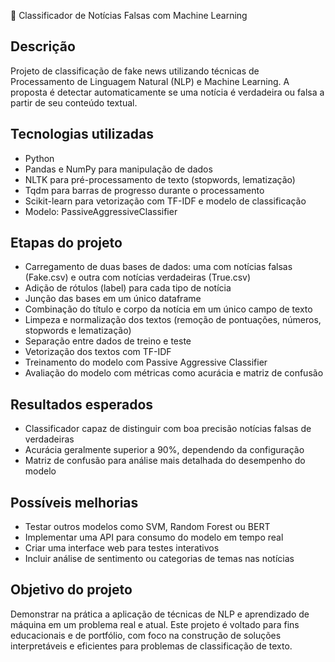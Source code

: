 📰 Classificador de Notícias Falsas com Machine Learning

Descrição
---------
Projeto de classificação de fake news utilizando técnicas de Processamento de Linguagem Natural (NLP) e Machine Learning. 
A proposta é detectar automaticamente se uma notícia é verdadeira ou falsa a partir de seu conteúdo textual.

Tecnologias utilizadas
----------------------
- Python
- Pandas e NumPy para manipulação de dados
- NLTK para pré-processamento de texto (stopwords, lematização)
- Tqdm para barras de progresso durante o processamento
- Scikit-learn para vetorização com TF-IDF e modelo de classificação
- Modelo: PassiveAggressiveClassifier

Etapas do projeto
-----------------
- Carregamento de duas bases de dados: uma com notícias falsas (Fake.csv) e outra com notícias verdadeiras (True.csv)
- Adição de rótulos (label) para cada tipo de notícia
- Junção das bases em um único dataframe
- Combinação do título e corpo da notícia em um único campo de texto
- Limpeza e normalização dos textos (remoção de pontuações, números, stopwords e lematização)
- Separação entre dados de treino e teste
- Vetorização dos textos com TF-IDF
- Treinamento do modelo com Passive Aggressive Classifier
- Avaliação do modelo com métricas como acurácia e matriz de confusão

Resultados esperados
--------------------
- Classificador capaz de distinguir com boa precisão notícias falsas de verdadeiras
- Acurácia geralmente superior a 90%, dependendo da configuração
- Matriz de confusão para análise mais detalhada do desempenho do modelo

Possíveis melhorias
-------------------
- Testar outros modelos como SVM, Random Forest ou BERT
- Implementar uma API para consumo do modelo em tempo real
- Criar uma interface web para testes interativos
- Incluir análise de sentimento ou categorias de temas nas notícias

Objetivo do projeto
-------------------
Demonstrar na prática a aplicação de técnicas de NLP e aprendizado de máquina em um problema real e atual. 
Este projeto é voltado para fins educacionais e de portfólio, com foco na construção de soluções interpretáveis e eficientes para problemas de classificação de texto.
